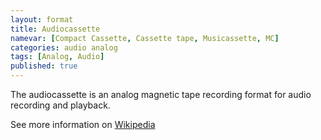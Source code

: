 ```yaml
---
layout: format
title: Audiocassette
namevar: [Compact Cassette, Cassette tape, Musicassette, MC]
categories: audio analog
tags: [Analog, Audio]
published: true
---
```


The audiocassette is an analog magnetic tape recording format for audio recording and playback.

See more information on [Wikipedia](https://en.wikipedia.org/wiki/Cassette_tape)

